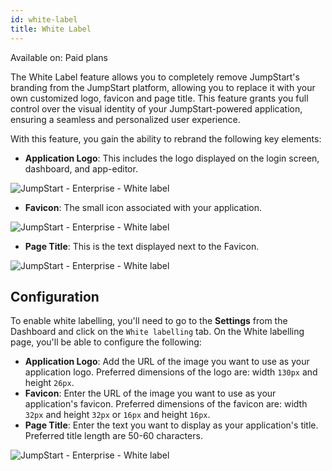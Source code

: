 ```yaml
---
id: white-label
title: White Label
---
```


<div className='badge badge--primary heading-badge'>Available on: Paid plans</div>

The White Label feature allows you to completely remove JumpStart's branding from the JumpStart platform, allowing you to replace it with your own customized logo, favicon and page title. This feature grants you full control over the visual identity of your JumpStart-powered application, ensuring a seamless and personalized user experience.

With this feature, you gain the ability to rebrand the following key elements:

- **Application Logo**: This includes the logo displayed on the login screen, dashboard, and app-editor.

<div style={{textAlign: 'center'}}>

<img className="screenshot-full" src="/img/enterprise/white-label/newdash.png" alt="JumpStart - Enterprise - White label"/>

</div>

- **Favicon**: The small icon associated with your application.

<div style={{textAlign: 'center'}}>

<img className="screenshot-full" src="/img/enterprise/white-label/newfav.png" alt="JumpStart - Enterprise - White label"/>

</div>

- **Page Title**: This is the text displayed next to the Favicon.

<div style={{textAlign: 'center'}}>

<img className="screenshot-full" src="/img/enterprise/white-label/title.png" alt="JumpStart - Enterprise - White label" />

</div>

## Configuration

To enable white labelling, you'll need to go to the **Settings** from the Dashboard and click on the `White labelling` tab. On the White labelling page, you'll be able to configure the following:

- **Application Logo**: Add the URL of the image you want to use as your application logo. Preferred dimensions of the logo are: width `130px` and height `26px`.
- **Favicon**: Enter the URL of the image you want to use as your application's favicon. Preferred dimensions of the favicon are: width `32px` and height `32px` or `16px` and height `16px`.
- **Page Title**: Enter the text you want to display as your application's title. Preferred title length are 50-60 characters.

<div style={{textAlign: 'center'}}>

<img className="screenshot-full" src="/img/enterprise/white-label/whitelabelsettings.png" alt="JumpStart - Enterprise - White label" />

</div>